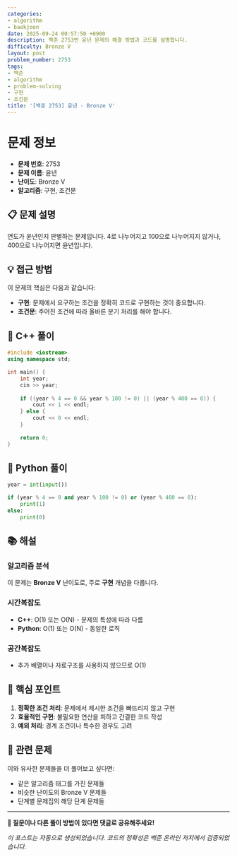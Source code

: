```yaml
---
categories:
- algorithm
- baekjoon
date: 2025-09-24 00:57:50 +0900
description: 백준 2753번 윤년 문제의 해결 방법과 코드를 설명합니다.
difficulty: Bronze V
layout: post
problem_number: 2753
tags:
- 백준
- algorithm
- problem-solving
- 구현
- 조건문
title: '[백준 2753] 윤년 - Bronze V'
---
```


# 문제 정보

- **문제 번호**: 2753
- **문제 이름**: 윤년
- **난이도**: Bronze V
- **알고리즘**: 구현, 조건문

## 📋 문제 설명

연도가 윤년인지 판별하는 문제입니다. 4로 나누어지고 100으로 나누어지지 않거나, 400으로 나누어지면 윤년입니다.

## 💡 접근 방법

이 문제의 핵심은 다음과 같습니다:

- **구현**: 문제에서 요구하는 조건을 정확히 코드로 구현하는 것이 중요합니다.
- **조건문**: 주어진 조건에 따라 올바른 분기 처리를 해야 합니다.


## 🔧 C++ 풀이

```cpp
#include <iostream>
using namespace std;

int main() {
    int year;
    cin >> year;
    
    if ((year % 4 == 0 && year % 100 != 0) || (year % 400 == 0)) {
        cout << 1 << endl;
    } else {
        cout << 0 << endl;
    }
    
    return 0;
}
```

## 🐍 Python 풀이

```python
year = int(input())

if (year % 4 == 0 and year % 100 != 0) or (year % 400 == 0):
    print(1)
else:
    print(0)
```

## 📚 해설

### 알고리즘 분석

이 문제는 **Bronze V** 난이도로, 주로 **구현** 개념을 다룹니다.

### 시간복잡도
- **C++**: O(1) 또는 O(N) - 문제의 특성에 따라 다름
- **Python**: O(1) 또는 O(N) - 동일한 로직

### 공간복잡도
- 추가 배열이나 자료구조를 사용하지 않으므로 O(1)

## 🎯 핵심 포인트

1. **정확한 조건 처리**: 문제에서 제시한 조건을 빠뜨리지 않고 구현
2. **효율적인 구현**: 불필요한 연산을 피하고 간결한 코드 작성
3. **예외 처리**: 경계 조건이나 특수한 경우도 고려

## 🔗 관련 문제

이와 유사한 문제들을 더 풀어보고 싶다면:

- 같은 알고리즘 태그를 가진 문제들
- 비슷한 난이도의 Bronze V 문제들
- 단계별 문제집의 해당 단계 문제들

---

**💬 질문이나 다른 풀이 방법이 있다면 댓글로 공유해주세요!**

*이 포스트는 자동으로 생성되었습니다. 코드의 정확성은 백준 온라인 저지에서 검증되었습니다.*

